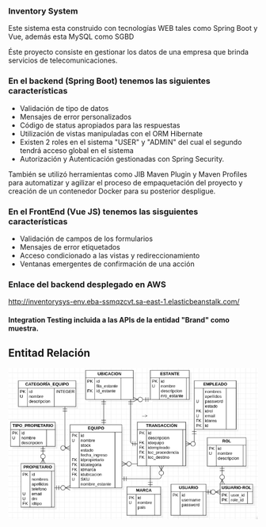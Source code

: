 ### Inventory System
Este sistema esta construido con tecnologías WEB tales como Spring Boot y Vue, además esta MySQL como SGBD

Éste proyecto consiste en gestionar los datos de una empresa que brinda servicios de telecomunicaciones.

### En el backend (Spring Boot) tenemos las siguientes características
* Validación de tipo de datos
* Mensajes de error personalizados
* Código de status apropiados para las respuestas 
* Utilización de vistas manipuladas con el ORM Hibernate
* Existen 2 roles en el sistema "USER" y "ADMIN" del cual el segundo tendrá acceso global en el sistema
* Autorización y Autenticación gestionadas con Spring Security.

También se utilizó herramientas como JIB Maven Plugin y Maven Profiles para automatizar y agilizar el proceso de empaquetación del proyecto y creación de un contenedor Docker para su posterior despligue.


### En el FrontEnd (Vue JS) tenemos las sisguientes características
* Validación de campos de los formularios
* Mensajes de error etiquetados
* Acceso condicionado a las vistas y redireccionamiento 
* Ventanas emergentes de confirmación de una acción


### Enlace del backend desplegado en AWS
http://inventorysys-env.eba-ssmqzcvt.sa-east-1.elasticbeanstalk.com/

#### Integration Testing incluida a las APIs de la entidad "Brand" como muestra.

## Entitad Relación
![Entity Relationship](./entity_relationship.png)
